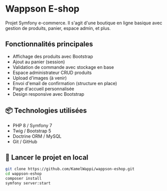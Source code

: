 # Wappson E-shop 

Projet Symfony e-commerce. Il s'agit d'une boutique en ligne basique avec gestion de produits, panier, espace admin, et plus.

## Fonctionnalités principales

-  Affichage des produits avec Bootstrap
-  Ajout au panier (session)
-  Validation de commande avec stockage en base
-  Espace administrateur CRUD produits
-  Upload d'images (à venir)
-  Envoi d'email de confirmation (structure en place)
-  Page d'accueil personnalisée
-  Design responsive avec Bootstrap

## 📦 Technologies utilisées

- PHP 8 / Symfony 7
- Twig / Bootstrap 5
- Doctrine ORM / MySQL
- Git / GitHub

## 🔧 Lancer le projet en local

```bash
git clone https://github.com/KamelWappi/wappson-eshop.git
cd wappson-eshop
composer install
symfony server:start


